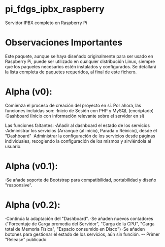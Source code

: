 # pi_fdgs_ipbx_raspberry
Servidor IPBX completo en Raspberry Pi

# Observaciones Importantes
Este paquete, aunque se haya diseñado originalmente para ser usado en Raspberry Pi, puede ser utilizado
en cualquier distribución Linux, siempre que los paquetes necesarios estén instalados y configurados.
Se detallará la lista completa de paquetes requeridos, al final de este fichero.

# Alpha (v0):
Comienza el proceso de creación del proyecto en sí.
Por ahora, las funciones incluidas son:
  ·Inicio de Sesión con PHP y MySQL (encriptado)
  ·Dashboard (Inicio con información relevante sobre el servidor en sí)

Las funciones faltantes:
  ·Añadir al dashboard el estado de los servicios
  ·Administrar los servicios (Arranque (al inicio), Parada o Reinicio), desde el "Dashboard"
  ·Administrar la configuración de los servicios desde páginas individuales, recogiendo la configuración de los mismos y sirviéndola al usuario.
  
# Alpha (v0.1):
  ·Se añade soporte de Bootstrap para compatibilidad, portabilidad y diseño "responsive".

# Alpha (v0.2):
  ·Continúa la adaptación del "Dashboard".
    ·Se añaden nuevos contadores ("Porcentaje de Carga promedia del Servidor", "Carga de la CPU", "Carga total de Memoria Física", "Espacio consumido en Disco")
    ·Se añaden botones para gestionar el estado de los servicios, aún sin función.
    -- Primer "Release" publicado

